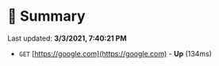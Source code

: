 # 📖 Summary
Last updated: **3/3/2021, 7:40:21 PM**

- `GET` [https://google.com](https://google.com) - **Up** (134ms)
